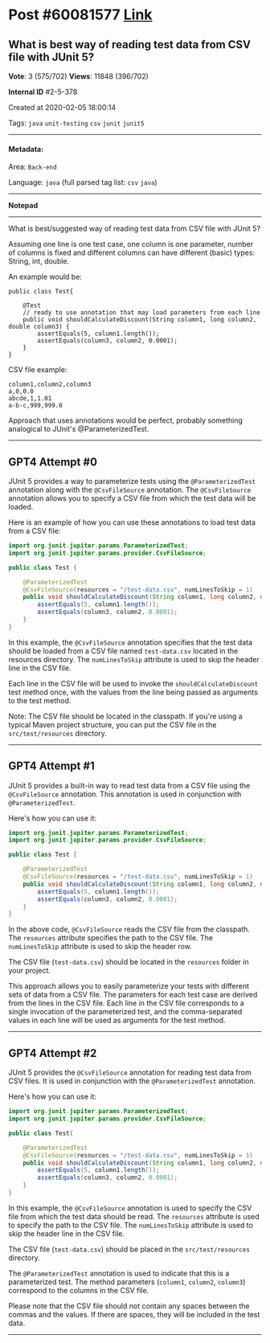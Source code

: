 
# Post \#60081577 [Link](https://stackoverflow.com/questions/60081577/)

## What is best way of reading test data from CSV file with JUnit 5?

**Vote**: 3 (575/702) **Views**: 11848 (396/702) 

**Internal ID** \#2-5-378

Created at 2020-02-05 18:00:14

Tags: `java` `unit-testing` `csv` `junit` `junit5`

----------

#### Metadata:

Area: `Back-end`

Language: `java` (full parsed tag list: `csv` `java`)

----------

**Notepad**


----------

What is best/suggested way of reading test data from CSV file with JUnit 5?

Assuming one line is one test case, one column is one parameter, number of columns is fixed and different columns can have different (basic) types: String, int, double. 

An example would be:

```
public class Test{

    @Test
    // ready to use annotation that may load parameters from each line 
    public void shouldCalculateDiscount(String column1, long column2, double column3) {
        assertEquals(5, column1.length());
        assertEquals(column3, column2, 0.0001);
    }
}
```


CSV file example:

```
column1,column2,column3
a,0,0.0
abcde,1,1.01
a-b-c,999,999.0
```


Approach that uses annotations would be perfect, probably something analogical to JUnit's @ParameterizedTest.


----------
        
## GPT4 Attempt \#0

JUnit 5 provides a way to parameterize tests using the `@ParameterizedTest` annotation along with the `@CsvFileSource` annotation. The `@CsvFileSource` annotation allows you to specify a CSV file from which the test data will be loaded.

Here is an example of how you can use these annotations to load test data from a CSV file:

```java
import org.junit.jupiter.params.ParameterizedTest;
import org.junit.jupiter.params.provider.CsvFileSource;

public class Test {

    @ParameterizedTest
    @CsvFileSource(resources = "/test-data.csv", numLinesToSkip = 1)
    public void shouldCalculateDiscount(String column1, long column2, double column3) {
        assertEquals(5, column1.length());
        assertEquals(column3, column2, 0.0001);
    }
}
```

In this example, the `@CsvFileSource` annotation specifies that the test data should be loaded from a CSV file named `test-data.csv` located in the resources directory. The `numLinesToSkip` attribute is used to skip the header line in the CSV file.

Each line in the CSV file will be used to invoke the `shouldCalculateDiscount` test method once, with the values from the line being passed as arguments to the test method.

Note: The CSV file should be located in the classpath. If you're using a typical Maven project structure, you can put the CSV file in the `src/test/resources` directory.

--------

## GPT4 Attempt \#1

JUnit 5 provides a built-in way to read test data from a CSV file using the `@CsvFileSource` annotation. This annotation is used in conjunction with `@ParameterizedTest`. 

Here's how you can use it:

```java
import org.junit.jupiter.params.ParameterizedTest;
import org.junit.jupiter.params.provider.CsvFileSource;

public class Test {

    @ParameterizedTest
    @CsvFileSource(resources = "/test-data.csv", numLinesToSkip = 1)
    public void shouldCalculateDiscount(String column1, long column2, double column3) {
        assertEquals(5, column1.length());
        assertEquals(column3, column2, 0.0001);
    }
}
```

In the above code, `@CsvFileSource` reads the CSV file from the classpath. The `resources` attribute specifies the path to the CSV file. The `numLinesToSkip` attribute is used to skip the header row.

The CSV file (`test-data.csv`) should be located in the `resources` folder in your project.

This approach allows you to easily parameterize your tests with different sets of data from a CSV file. The parameters for each test case are derived from the lines in the CSV file. Each line in the CSV file corresponds to a single invocation of the parameterized test, and the comma-separated values in each line will be used as arguments for the test method.

--------

## GPT4 Attempt \#2

JUnit 5 provides the `@CsvFileSource` annotation for reading test data from CSV files. It is used in conjunction with the `@ParameterizedTest` annotation. 

Here's how you can use it:

```java
import org.junit.jupiter.params.ParameterizedTest;
import org.junit.jupiter.params.provider.CsvFileSource;

public class Test{

    @ParameterizedTest
    @CsvFileSource(resources = "/test-data.csv", numLinesToSkip = 1)
    public void shouldCalculateDiscount(String column1, long column2, double column3) {
        assertEquals(5, column1.length());
        assertEquals(column3, column2, 0.0001);
    }
}
```

In this example, the `@CsvFileSource` annotation is used to specify the CSV file from which the test data should be read. The `resources` attribute is used to specify the path to the CSV file. The `numLinesToSkip` attribute is used to skip the header line in the CSV file.

The CSV file (`test-data.csv`) should be placed in the `src/test/resources` directory.

The `@ParameterizedTest` annotation is used to indicate that this is a parameterized test. The method parameters (`column1`, `column2`, `column3`) correspond to the columns in the CSV file.

Please note that the CSV file should not contain any spaces between the commas and the values. If there are spaces, they will be included in the test data.

--------

